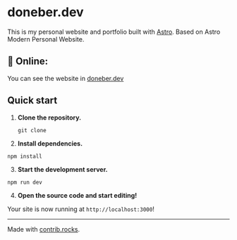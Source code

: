 # doneber.dev

This is my personal website and portfolio built with [Astro](https://astro.build/). Based on Astro Modern Personal Website.

## 🚀 Online:

You can see the website in [doneber.dev](https://doneber.dev/)


## Quick start

1.  **Clone the repository.**

    ```shell
    git clone
    ```

2.  **Install dependencies.**

```shell
npm install
```

3.  **Start the development server.**

```shell
npm run dev
```

4.  **Open the source code and start editing!**

Your site is now running at `http://localhost:3000`!


---

Made with [contrib.rocks](https://contrib.rocks).